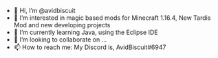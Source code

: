 - 👋 Hi, I’m @avidbiscuit
- 👀 I’m interested in magic based mods for Minecraft 1.16.4, New Tardis Mod and new developing projects
- 🌱 I’m currently learning Java, using the Eclipse IDE
- 💞️ I’m looking to collaborate on ...
- 📫 How to reach me: My Discord is, AvidBiscuit#6947

<!---
avidbiscuit/avidbiscuit is a ✨ special ✨ repository because its `README.md` (this file) appears on your GitHub profile.
You can click the Preview link to take a look at your changes.
--->

